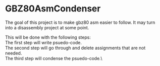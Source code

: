 # GBZ80AsmCondenser

The goal of this project is to make gbz80 asm easier to follow. It may turn into a disassembly project at some point.

This will be done with the following steps:\
The first step will write psuedo-code.\
The second step will go through and delete assignments that are not needed.\
The third step will condense the psuedo-code.\
